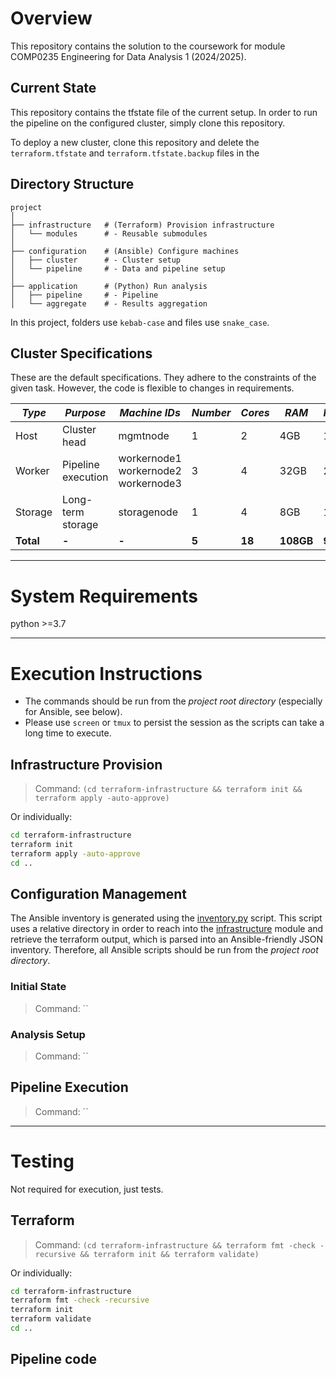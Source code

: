 # Overview

This repository contains the solution to the coursework for module COMP0235 Engineering for Data Analysis 1 (2024/2025).

## Current State

This repository contains the tfstate file of the current setup. In order to run the pipeline on the configured cluster,
simply clone this repository.

To deploy a new cluster, clone this repository and delete the `terraform.tfstate` and `terraform.tfstate.backup` files
in the 

## Directory Structure

```
project
│
├── infrastructure   # (Terraform) Provision infrastructure
│   └── modules      # - Reusable submodules
│
├── configuration    # (Ansible) Configure machines
│   ├── cluster      # - Cluster setup
│   └── pipeline     # - Data and pipeline setup
│
├── application      # (Python) Run analysis
│   ├── pipeline     # - Pipeline
│   └── aggregate    # - Results aggregation
```

In this project, folders use `kebab-case` and files use `snake_case`.

## Cluster Specifications

These are the default specifications. They adhere to the constraints of the given task.
However, the code is flexible to changes in requirements.

| _Type_    | _Purpose_          | _Machine IDs_                             | _Number_ | _Cores_ | _RAM_     | _HDD1_   | _HDD2_    |
| --------- | ------------------ | ----------------------------------------- | -------- | ------- | --------- | -------- | --------- |
| Host      | Cluster head       | mgmtnode                                  | 1        | 2       | 4GB       | 10GB     | -         |
| Worker    | Pipeline execution | workernode1<br>workernode2<br>workernode3 | 3        | 4       | 32GB      | 25GB     | -         |
| Storage   | Long-term storage  | storagenode                               | 1        | 4       | 8GB       | 10GB     | 200GB     |
| **Total** | **-**              | **-**                                     | **5**    | **18**  | **108GB** | **95GB** | **200GB** |

---

# System Requirements

python >=3.7

---

# Execution Instructions

- The commands should be run from the _project root directory_ (especially for Ansible, see below).
- Please use `screen` or `tmux` to persist the session as the scripts can take a long time to execute.

## Infrastructure Provision

> Command: `(cd terraform-infrastructure && terraform init && terraform apply -auto-approve)`

Or individually:

```bash
cd terraform-infrastructure
terraform init
terraform apply -auto-approve
cd ..
```

## Configuration Management

The Ansible inventory is generated using the [inventory.py](configuration/inventory.py) script.
This script uses a relative directory in order to reach into the [infrastructure](./infrastructure)
module and retrieve the terraform output, which is parsed into an Ansible-friendly JSON inventory.
Therefore, all Ansible scripts should be run from the _project root directory_.

### Initial State

> Command: ``

### Analysis Setup

> Command: ``

## Pipeline Execution

> Command: ``

---

# Testing

Not required for execution, just tests.

## Terraform

> Command: `(cd terraform-infrastructure && terraform fmt -check -recursive && terraform init && terraform validate)`

Or individually:

```bash
cd terraform-infrastructure
terraform fmt -check -recursive
terraform init
terraform validate
cd ..
```

## Pipeline code
